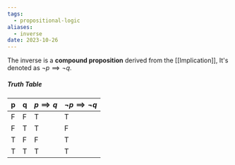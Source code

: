 ```yaml
---
tags:
  - propositional-logic
aliases:
  - inverse
date: 2023-10-26
---
```

The inverse is a **compound proposition** derived from the [[Implication]], It's denoted as $\neg p \implies \neg q$.
##### Truth Table
| p   | q   | $p \implies q$ | $\neg p \implies \neg q$ |
| --- | --- | -------------- | ------------------------ |
| F   | F   | T              | T                        |
| F   | T   | T              | F                        |
| T   | F   | F              | T                        |
| T   | T   | T              | T                         |
